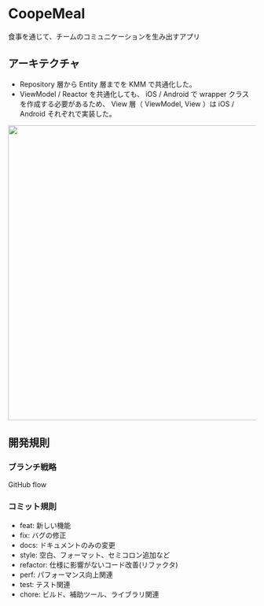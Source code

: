 # CoopeMeal

食事を通じて、チームのコミュニケーションを生み出すアプリ

## アーキテクチャ

- Repository 層から Entity 層までを KMM で共通化した。
- ViewModel / Reactor を共通化しても、 iOS / Android で wrapper クラスを作成する必要があるため、 View 層（ ViewModel, View ）は iOS / Android それぞれで実装した。

<img src="https://user-images.githubusercontent.com/49048577/163720296-3bc2790c-5338-4b4c-ba6c-dca46e69784b.png" width="600dp" />


## 開発規則

### ブランチ戦略

GitHub flow

### コミット規則

- feat: 新しい機能
- fix: バグの修正
- docs: ドキュメントのみの変更
- style: 空白、フォーマット、セミコロン追加など
- refactor: 仕様に影響がないコード改善(リファクタ)
- perf: パフォーマンス向上関連
- test: テスト関連
- chore: ビルド、補助ツール、ライブラリ関連
